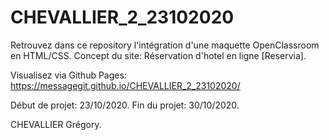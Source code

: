 # CHEVALLIER_2_23102020

Retrouvez dans ce repository l'intégration d'une maquette OpenClassroom en HTML/CSS.
Concept du site: Réservation d'hotel en ligne [Reservia].

Visualisez via Github Pages: https://messagegit.github.io/CHEVALLIER_2_23102020/

Début de projet: 23/10/2020.
Fin du projet: 30/10/2020.

CHEVALLIER Grégory.
